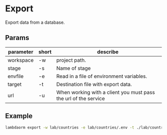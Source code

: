 # Export

Export data from a database.

## Params

| parameter	| short | describe 																												|
|-----------|-------|-----------------------------------------------------------------|
|workspace	| -w 		| project path.																										|
|stage			| -s 		| Name of stage																										|
|envfile		| -e 		| Read in a file of environment variables.												|
|target			| -t 		| Destination file with export data.															|
|url				| -u 		| When working with a client you must pass the url of the service	|

## Example

```sh
lambdaorm export -w lab/countries -e lab/countries/.env -t ./lab/countries/data
```
